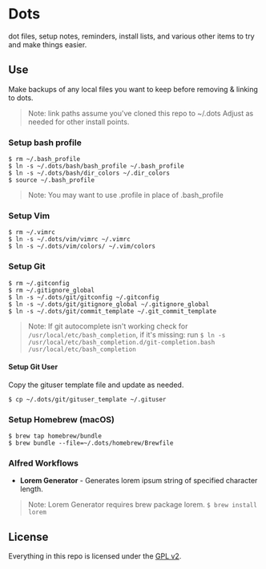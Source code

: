 # Dots

dot files, setup notes, reminders, install lists, and various other items to try and make things easier.


## Use

Make backups of any local files you want to keep before removing & linking to dots.

> Note: link paths assume you've cloned this repo to ~/.dots Adjust as needed for other install points. 


### Setup bash profile
```
$ rm ~/.bash_profile
$ ln -s ~/.dots/bash/bash_profile ~/.bash_profile
$ ln -s ~/.dots/bash/dir_colors ~/.dir_colors
$ source ~/.bash_profile
```

> Note: You may want to use .profile in place of .bash_profile

### Setup Vim
```
$ rm ~/.vimrc
$ ln -s ~/.dots/vim/vimrc ~/.vimrc
$ ln -s ~/.dots/vim/colors/ ~/.vim/colors
```

### Setup Git
```
$ rm ~/.gitconfig
$ rm ~/.gitignore_global
$ ln -s ~/.dots/git/gitconfig ~/.gitconfig
$ ln -s ~/.dots/git/gitignore_global ~/.gitignore_global
$ ln -s ~/.dots/git/commit_template ~/.git_commit_template
```

> Note: If git autocomplete isn't working check for `/usr/local/etc/bash_completion`, if it's missing: run ```$ ln -s /usr/local/etc/bash_completion.d/git-completion.bash /usr/local/etc/bash_completion```

#### Setup Git User
Copy the gituser template file and update as needed.

```
$ cp ~/.dots/git/gituser_template ~/.gituser
```

### Setup Homebrew (macOS)
```
$ brew tap homebrew/bundle
$ brew bundle --file=~/.dots/homebrew/Brewfile
```

### Alfred Workflows

* **Lorem Generator** - Generates lorem ipsum string of specified character length.

> Note: Lorem Generator requires brew package lorem. `$ brew install lorem`

## License
Everything in this repo is licensed under the [GPL v2](https://www.gnu.org/licenses/old-licenses/gpl-2.0.en.html).
